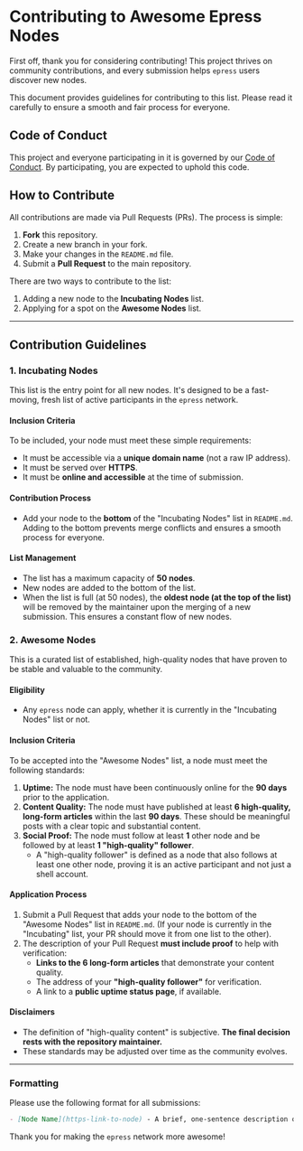 # Contributing to Awesome Epress Nodes

First off, thank you for considering contributing! This project thrives on community contributions, and every submission helps `epress` users discover new nodes.

This document provides guidelines for contributing to this list. Please read it carefully to ensure a smooth and fair process for everyone.

## Code of Conduct

This project and everyone participating in it is governed by our [Code of Conduct](CODE_OF_CONDUCT.md). By participating, you are expected to uphold this code.

## How to Contribute

All contributions are made via Pull Requests (PRs). The process is simple:

1.  **Fork** this repository.
2.  Create a new branch in your fork.
3.  Make your changes in the `README.md` file.
4.  Submit a **Pull Request** to the main repository.

There are two ways to contribute to the list:
1.  Adding a new node to the **Incubating Nodes** list.
2.  Applying for a spot on the **Awesome Nodes** list.

---

## Contribution Guidelines

### 1. Incubating Nodes

This list is the entry point for all new nodes. It's designed to be a fast-moving, fresh list of active participants in the `epress` network.

#### Inclusion Criteria
To be included, your node must meet these simple requirements:
- It must be accessible via a **unique domain name** (not a raw IP address).
- It must be served over **HTTPS**.
- It must be **online and accessible** at the time of submission.

#### Contribution Process
- Add your node to the **bottom** of the "Incubating Nodes" list in `README.md`. Adding to the bottom prevents merge conflicts and ensures a smooth process for everyone.

#### List Management
- The list has a maximum capacity of **50 nodes**.
- New nodes are added to the bottom of the list.
- When the list is full (at 50 nodes), the **oldest node (at the top of the list)** will be removed by the maintainer upon the merging of a new submission. This ensures a constant flow of new nodes.

### 2. Awesome Nodes

This is a curated list of established, high-quality nodes that have proven to be stable and valuable to the community.

#### Eligibility
- Any `epress` node can apply, whether it is currently in the "Incubating Nodes" list or not.

#### Inclusion Criteria
To be accepted into the "Awesome Nodes" list, a node must meet the following standards:

1.  **Uptime:** The node must have been continuously online for the **90 days** prior to the application.
2.  **Content Quality:** The node must have published at least **6 high-quality, long-form articles** within the last **90 days**. These should be meaningful posts with a clear topic and substantial content.
3.  **Social Proof:** The node must follow at least **1** other node and be followed by at least **1 "high-quality" follower**.
    - A "high-quality follower" is defined as a node that also follows at least one other node, proving it is an active participant and not just a shell account.

#### Application Process
1.  Submit a Pull Request that adds your node to the bottom of the "Awesome Nodes" list in `README.md`. (If your node is currently in the "Incubating" list, your PR should move it from one list to the other).
2.  The description of your Pull Request **must include proof** to help with verification:
    - **Links to the 6 long-form articles** that demonstrate your content quality.
    - The address of your **"high-quality follower"** for verification.
    - A link to a **public uptime status page**, if available.

#### Disclaimers
- The definition of "high-quality content" is subjective. **The final decision rests with the repository maintainer.**
- These standards may be adjusted over time as the community evolves.

---

### Formatting

Please use the following format for all submissions:

```markdown
- [Node Name](https-link-to-node) - A brief, one-sentence description of the node.
```

Thank you for making the `epress` network more awesome!
